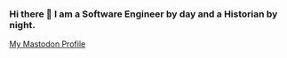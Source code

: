 ### Hi there 👋 I am a Software Engineer by day and a Historian by night.

<a rel="me noopener" href="https://mstdn.social/@thelazzyone">My Mastodon Profile</a>

<!--
**aaronburrell/aaronburrell** is a ✨ _special_ ✨ repository because its `README.md` (this file) appears on your GitHub profile.

Here are some ideas to get you started:

- 🔭 I’m currently working on ...
- 🌱 I’m currently learning ...
- 👯 I’m looking to collaborate on ...
- 🤔 I’m looking for help with ...
- 💬 Ask me about ...
- 📫 How to reach me: ...
- 😄 Pronouns: ...
- ⚡ Fun fact: ...
-->
